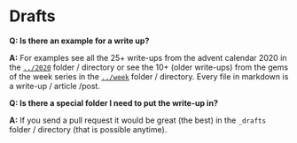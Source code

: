 # Drafts

**Q: Is there an example for a write up?**

**A:**  For examples see all the 25+ write-ups from the advent calendar 2020 
in the [`../2020`](../2020) folder / directory or 
see the 10+ (older write-ups) from the gems of the week series
in the [`../week`](../week) folder / directory.
Every file in markdown is a write-up / article /post.


**Q: Is there a special folder I need to put the write-up in?**

**A:**  If you send a pull request it would be great (the best) 
in the `_drafts` folder / directory (that is possible anytime). 
